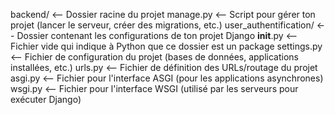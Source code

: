 backend/ <-- Dossier racine du projet
manage.py <-- Script pour gérer ton projet (lancer le serveur, créer des migrations, etc.)
user_authentification/ <-- Dossier contenant les configurations de ton projet Django
**init**.py <-- Fichier vide qui indique à Python que ce dossier est un package
settings.py <-- Fichier de configuration du projet (bases de données, applications installées, etc.)
urls.py <-- Fichier de définition des URLs/routage du projet
asgi.py <-- Fichier pour l'interface ASGI (pour les applications asynchrones)
wsgi.py <-- Fichier pour l'interface WSGI (utilisé par les serveurs pour exécuter Django)
